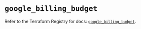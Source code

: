 # `google_billing_budget`

Refer to the Terraform Registry for docs: [`google_billing_budget`](https://registry.terraform.io/providers/hashicorp/google/5.32.0/docs/resources/billing_budget).

